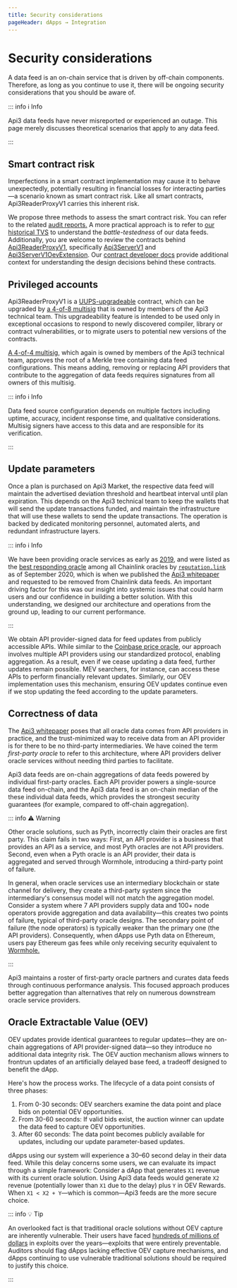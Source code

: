 ```yaml
---
title: Security considerations
pageHeader: dApps → Integration
---
```


<PageHeader/>

# Security considerations

A data feed is an on-chain service that is driven by off-chain components.
Therefore, as long as you continue to use it, there will be ongoing security considerations that you should be aware of.

::: info ℹ️ Info

Api3 data feeds have never misreported or experienced an outage.
This page merely discusses theoretical scenarios that apply to any data feed.

:::

## Smart contract risk

Imperfections in a smart contract implementation may cause it to behave unexpectedly, potentially resulting in financial losses for interacting parties—a scenario known as smart contract risk.
Like all smart contracts, Api3ReaderProxyV1 carries this inherent risk.

We propose three methods to assess the smart contract risk.
You can refer to the related [audit reports.](https://github.com/api3dao/contracts?tab=readme-ov-file#security)
A more practical approach is to refer to [our historical TVS](https://defillama.com/oracles/API3) to understand the _battle-testedness_ of our data feeds.
Additionally, you are welcome to review the contracts behind [Api3ReaderProxyV1](/dapps/integration/contract-integration.md#api3readerproxyv1), specifically [Api3ServerV1](https://github.com/api3dao/contracts/blob/main/contracts/api3-server-v1/Api3ServerV1.sol) and [Api3ServerV1OevExtension](https://github.com/api3dao/contracts/blob/main/contracts/api3-server-v1/Api3ServerV1OevExtension.sol).
Our [contract developer docs](https://github.com/api3dao/contracts/tree/main/docs) provide additional context for understanding the design decisions behind these contracts.

## Privileged accounts

Api3ReaderProxyV1 is a [UUPS-upgradeable](https://eips.ethereum.org/EIPS/eip-1822) contract, which can be upgraded by [a 4-of-8 multisig](https://github.com/api3dao/contracts/blob/main/data/manager-multisig-metadata.json#L2) that is owned by members of the Api3 technical team.
This upgradeability feature is intended to be used only in exceptional occasions to respond to newly discovered compiler, library or contract vulnerabilities, or to migrate users to potential new versions of the contracts.

[A 4-of-4 multisig,](https://github.com/api3dao/contracts/blob/main/data/dapi-management-metadata.json#L2) which again is owned by members of the Api3 technical team, approves the root of a Merkle tree containing data feed configurations.
This means adding, removing or replacing API providers that contribute to the aggregation of data feeds requires signatures from all owners of this multisig.

::: info ℹ️ Info

Data feed source configuration depends on multiple factors including uptime, accuracy, incident response time, and qualitative considerations.
Multisig signers have access to this data and are responsible for its verification.

:::

## Update parameters

Once a plan is purchased on Api3 Market, the respective data feed will maintain the advertised deviation threshold and heartbeat interval until plan expiration.
This depends on the Api3 technical team to keep the wallets that will send the update transactions funded, and maintain the infrastructure that will use these wallets to send the update transactions.
The operation is backed by dedicated monitoring personnel, automated alerts, and redundant infrastructure layers.

::: info ℹ️ Info

We have been providing oracle services as early as [2019](https://etherscan.io/txs?a=0x78e76126719715eddf107cd70f3a31dddf31f85a&p=1029), and were listed as the [best responding oracle](/assets/reputation-link.CxhU2iIj.png) among all Chainlink oracles by [`reputation.link`](https://www.google.com/search?q=%22reputation.link%22+chainlink) as of September 2020, which is when we published the [Api3 whitepaper](https://github.com/api3dao/api3-whitepaper) and requested to be removed from Chainlink data feeds.
An important driving factor for this was our insight into systemic issues that could harm users and our confidence in building a better solution.
With this understanding, we designed our architecture and operations from the ground up, leading to our current performance.

<img src="./images/reputation-link.png" style="display: none;">

:::

We obtain API provider-signed data for feed updates from publicly accessible APIs.
While similar to the [Coinbase price oracle](https://www.coinbase.com/en-tr/blog/introducing-the-coinbase-price-oracle), our approach involves multiple API providers using our standardized protocol, enabling aggregation.
As a result, even if we cease updating a data feed, further updates remain possible.
MEV searchers, for instance, can access these APIs to perform financially relevant updates.
Similarly, our OEV implementation uses this mechanism, ensuring OEV updates continue even if we stop updating the feed according to the update parameters.

## Correctness of data

The [Api3 whitepaper](https://github.com/api3dao/api3-whitepaper) poses that all oracle data comes from API providers in practice, and the trust-minimized way to receive data from an API provider is for there to be no third-party intermediaries.
We have coined the term _first-party oracle_ to refer to this architecture, where API providers deliver oracle services without needing third parties to facilitate.

Api3 data feeds are on-chain aggregations of data feeds powered by individual first-party oracles.
Each API provider powers a single-source data feed on-chain, and the Api3 data feed is an on-chain median of the these individual data feeds, which provides the strongest security guarantees (for example, compared to off-chain aggregation).

::: info ⚠️ Warning

Other oracle solutions, such as Pyth, incorrectly claim their oracles are first party.
This claim fails in two ways:
First, an API provider is a business that provides an API as a service, and most Pyth oracles are not API providers.
Second, even when a Pyth oracle is an API provider, their data is aggregated and served through Wormhole, introducing a third-party point of failure.

In general, when oracle services use an intermediary blockchain or state channel for delivery, they create a third-party system since the intermediary's consensus model will not match the aggregation model.
Consider a system where 7 API providers supply data and 100+ node operators provide aggregation and data availability—this creates two points of failure, typical of third-party oracle designs.
The secondary point of failure (the node operators) is typically weaker than the primary one (the API providers).
Consequently, when dApps use Pyth data on Ethereum, users pay Ethereum gas fees while only receiving security equivalent to [Wormhole.](https://www.google.com/search?q=wormhole+down+%22pyth%22)

:::

Api3 maintains a roster of first-party oracle partners and curates data feeds through continuous performance analysis.
This focused approach produces better aggregation than alternatives that rely on numerous downstream oracle service providers.

## Oracle Extractable Value (OEV)

OEV updates provide identical guarantees to regular updates—they are on-chain aggregations of API provider-signed data—so they introduce no additional data integrity risk.
The OEV auction mechanism allows winners to frontrun updates of an artificially delayed base feed, a tradeoff designed to benefit the dApp.

Here's how the process works.
The lifecycle of a data point consists of three phases:

1. From 0-30 seconds: OEV searchers examine the data point and place bids on potential OEV opportunities.
2. From 30-60 seconds: If valid bids exist, the auction winner can update the data feed to capture OEV opportunities.
3. After 60 seconds: The data point becomes publicly available for updates, including our update parameter-based updates.

dApps using our system will experience a 30–60 second delay in their data feed.
While this delay concerns some users, we can evaluate its impact through a simple framework:
Consider a dApp that generates `X1` revenue with its current oracle solution.
Using Api3 data feeds would generate `X2` revenue (potentially lower than `X1` due to the delay) plus `Y` in OEV Rewards.
When `X1 < X2 + Y`—which is common—Api3 feeds are the more secure choice.

::: info 💡 Tip

An overlooked fact is that traditional oracle solutions without OEV capture are inherently vulnerable.
Their users have faced [hundreds of millions of dollars](https://members.delphidigital.io/reports/api3-the-state-of-oev) in exploits over the years—exploits that were entirely preventable.
Auditors should flag dApps lacking effective OEV capture mechanisms, and dApps continuing to use vulnerable traditional solutions should be required to justify this choice.

:::
